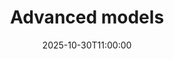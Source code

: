 ---
type: lecture
date: 2025-10-30T11:00:00
title: "Advanced models"
lecture_type: Lecture
thumbnail: /static_files/presentations/lec.jpg
links:
- url: https://github.com/data-mining-UniPI/teaching25/tree/lectures/models
  name: slides
hide_from_announcments: true
---